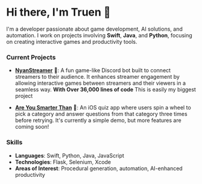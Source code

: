 # Hi there, I'm Truen 👋

I'm a developer passionate about game development, AI solutions, and automation. I work on projects involving **Swift**, **Java**, and **Python**, focusing on creating interactive games and productivity tools.

### Current Projects
- **[NyanStreamer](https://github.com/overtimepog/NyanStreamer)** 🌈: A fun game-like Discord bot built to connect streamers to their audience. It enhances streamer engagement by allowing interactive games between streamers and their viewers in a seamless way.
**With Over 36,000 lines of code** This is easily my biggest project

- **[Are You Smarter Than](https://github.com/overtimepog/are-you-smarter-than)** 🧠: An iOS quiz app where users spin a wheel to pick a category and answer questions from that category three times before retrying. It's currently a simple demo, but more features are coming soon!

### Skills
- **Languages**: Swift, Python, Java, JavaScript
- **Technologies**: Flask, Selenium, Xcode
- **Areas of Interest**: Procedural generation, automation, AI-enhanced productivity
